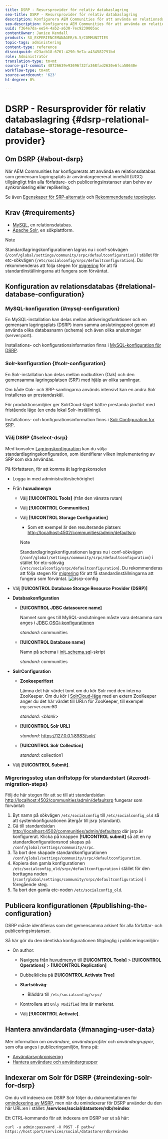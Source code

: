 ```yaml
---
title: DSRP - Resursprovider för relativ databaslagring
seo-title: DSRP - Resursprovider för relativ databaslagring
description: Konfigurera AEM Communities för att använda en relationsdatabas som gemensam lagringsplats
seo-description: Konfigurera AEM Communities för att använda en relationsdatabas som gemensam lagringsplats
uuid: f364e7da-ee54-4ab2-a630-7ec9239005ac
contentOwner: Janice Kendall
products: SG_EXPERIENCEMANAGER/6.5/COMMUNITIES
topic-tags: administering
content-type: reference
discoiquuid: d23acb18-6761-4290-9e7a-a434582791bd
role: Administratör
translation-type: tm+mt
source-git-commit: 48726639e93696f32fa368fad2630e6fca50640e
workflow-type: tm+mt
source-wordcount: '623'
ht-degree: 0%

---
```



# DSRP - Resursprovider för relativ databaslagring {#dsrp-relational-database-storage-resource-provider}

## Om DSRP {#about-dsrp}

När AEM Communities har konfigurerats att använda en relationsdatabas som gemensam lagringsplats är användargenererat innehåll (UGC) tillgängligt från alla författare- och publiceringsinstanser utan behov av synkronisering eller replikering.

Se även [Egenskaper för SRP-alternativ](working-with-srp.md#characteristics-of-srp-options) och [Rekommenderade topologier](topologies.md).

## Krav {#requirements}

* [MySQL](#mysql-configuration), en relationsdatabas.
* [Apache Solr](#solr-configuration), en sökplattform.

>[!NOTE]
>
>Standardlagringskonfigurationen lagras nu i conf-sökvägen (`/conf/global/settings/community/srpc/defaultconfiguration`) i stället för etc-sökvägen (`/etc/socialconfig/srpc/defaultconfiguration`). Du rekommenderas att följa stegen för [migrering](#zerodt-migration-steps) för att få standardinställningarna att fungera som förväntat.

## Konfiguration av relationsdatabas {#relational-database-configuration}

### MySQL-konfiguration {#mysql-configuration}

En MySQL-installation kan delas mellan aktiveringsfunktioner och en gemensam lagringsplats (DSRP) inom samma anslutningspool genom att använda olika databasnamn (schema) och även olika anslutningar (server:port).

Installations- och konfigurationsinformation finns i [MySQL-konfiguration för DSRP](dsrp-mysql.md).

### Solr-konfiguration {#solr-configuration}

En Solr-installation kan delas mellan nodbutiken (Oak) och den gemensamma lagringsplatsen (SRP) med hjälp av olika samlingar.

Om både Oak- och SRP-samlingarna används intensivt kan en andra Solr installeras av prestandaskäl.

För produktionsmiljöer ger SolrCloud-läget bättre prestanda jämfört med fristående läge (en enda lokal Solr-inställning).

Installations- och konfigurationsinformation finns i [Solr Configuration for SRP](solr.md).

### Välj DSRP {#select-dsrp}

Med konsolen [Lagringskonfiguration](srp-config.md) kan du välja standardlagringskonfiguration, som identifierar vilken implementering av SRP som ska användas.

På författaren, för att komma åt lagringskonsolen

* Logga in med administratörsbehörighet
* Från **huvudmenyn**

   * Välj **[!UICONTROL Tools]** (från den vänstra rutan)
   * Välj **[!UICONTROL Communities]**
   * Välj **[!UICONTROL Storage Configuration]**

      * Som ett exempel är den resulterande platsen: [http://localhost:4502/communities/admin/defaultsrp](http://localhost:4502/communities/admin/defaultsrp)
      >[!NOTE]
      >
      >Standardlagringskonfigurationen lagras nu i conf-sökvägen (`/conf/global/settings/community/srpc/defaultconfiguration`)      i stället för etc-sökväg (`/etc/socialconfig/srpc/defaultconfiguration`). Du rekommenderas att följa stegen för [migrering](#zerodt-migration-steps) för att få standardinställningarna att fungera som förväntat.
   ![dsrp-config](assets/dsrp-config.png)

* Välj **[!UICONTROL Database Storage Resource Provider (DSRP)]**
* **Databaskonfiguration**

   * **[!UICONTROL JDBC datasource name]**

      Namnet som ges till MySQL-anslutningen måste vara detsamma som anges i [JDBC OSGi-konfigurationen](dsrp-mysql.md#configurejdbcconnections)

      *standard*: communities

   * **[!UICONTROL Database name]**

      Namn på schema i [init_schema.sql](dsrp-mysql.md#obtain-the-sql-script)-skript

      *standard*: communities

* **SolrConfiguration**

   * **[](https://cwiki.apache.org/confluence/display/solr/Using+ZooKeeper+to+Manage+Configuration+Files) ZookeeperHost**

      Lämna det här värdet tomt om du kör Solr med den interna ZooKeeper. Om du kör i [SolrCloud-läge](solr.md#solrcloud-mode) med en extern ZooKeeper anger du det här värdet till URI:n för ZooKeeper, till exempel *my.server.com:80*

      *standard*:  *&lt;blank>*

   * **[!UICONTROL Solr URL]**

      *standard*: https://127.0.0.1:8983/solr/

   * **[!UICONTROL Solr Collection]**

      *standard*: collection1

* Välj **[!UICONTROL Submit]**.

### Migreringssteg utan driftstopp för standardstart {#zerodt-migration-steps}

Följ de här stegen för att se till att standardsidan [http://localhost:4502/communities/admin/defaultsrp](http://localhost:4502/communities/admin/defaultsrp) fungerar som förväntat:

1. Byt namn på sökvägen `/etc/socialconfig` till `/etc/socialconfig_old` så att systemkonfigurationen återgår till jsrp (standard).
1. Gå till standardsidan [http://localhost:4502/communities/admin/defaultsrp](http://localhost:4502/communities/admin/defaultsrp) där jsrp är konfigurerat. Klicka på knappen **[!UICONTROL submit]** så att en ny standardkonfigurationsnod skapas på `/conf/global/settings/community/srpc`.
1. Ta bort den skapade standardkonfigurationen `/conf/global/settings/community/srpc/defaultconfiguration`.
1. Kopiera den gamla konfigurationen `/etc/socialconfig_old/srpc/defaultconfiguration` i stället för den borttagna noden (`/conf/global/settings/community/srpc/defaultconfiguration`) i föregående steg.
1. Ta bort den gamla etc-noden `/etc/socialconfig_old`.

## Publicera konfigurationen {#publishing-the-configuration}

DSRP måste identifieras som det gemensamma arkivet för alla författar- och publiceringsinstanser.

Så här gör du den identiska konfigurationen tillgänglig i publiceringsmiljön:

* On author:

   * Navigera från huvudmenyn till **[!UICONTROL Tools]** > **[!UICONTROL Operations]** > **[!UICONTROL Replication]**
   * Dubbelklicka på **[!UICONTROL Activate Tree]**
   * **Startsökväg**:

      * Bläddra till `/etc/socialconfig/srpc/`
   * Kontrollera att `Only Modified` inte är markerat.
   * Välj **[!UICONTROL Activate]**.


## Hantera användardata {#managing-user-data}

Mer information om *användare*, *användarprofiler* och *användargrupper*, som ofta anges i publiceringsmiljön, finns på:

* [Användarsynkronisering](sync.md)
* [Hantera användare och användargrupper](users.md)

## Indexerar om Solr för DSRP {#reindexing-solr-for-dsrp}

Om du vill indexera om DSRP Solr följer du dokumentationen för [omindexering av MSRP](msrp.md#msrp-reindex-tool), men när du omindexerar för DSRP använder du den här URL:en i stället: **/services/social/datastore/rdb/reindex**

Ett CTRL-kommando för att indexera om DSRP ser ut så här:

```shell
curl -u admin:password -X POST -F path=/ https://host:port/services/social/datastore/rdb/reindex
```

